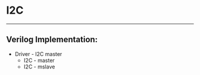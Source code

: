 # I2C
--------------------------------------------
Verilog Implementation:
--------------------------------------------
* Driver - I2C master
    * I2C - master
    * I2C - mslave

